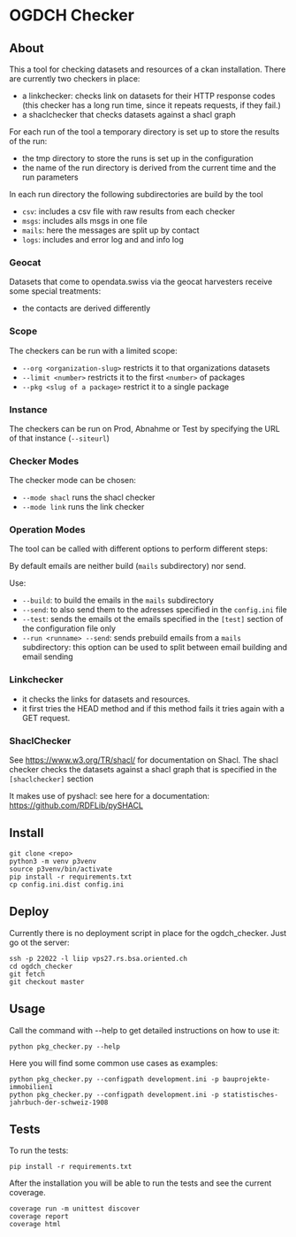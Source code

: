 # OGDCH Checker

## About 

This a tool for checking datasets and resources of a ckan installation.
There are currently two checkers in place: 

- a linkchecker: checks link on datasets for their HTTP response codes (this 
  checker has a long run time, since it repeats requests, if they fail.)
- a shaclchecker that checks datasets against a shacl graph

For each run of the tool a temporary directory is set up to store the 
results of the run: 

- the tmp directory to store the runs is set up in the configuration
- the name of the run directory is derived from the current time and the run 
  parameters

In each run directory the following subdirectories are build by the tool

- `csv`: includes a csv file with raw results from each checker
- `msgs`: includes alls msgs in one file
- `mails`: here the messages are split up by contact 
- `logs`: includes and error log and and info log

### Geocat

Datasets that come to opendata.swiss via the geocat harvesters receive some 
special treatments:

- the contacts are derived differently

### Scope

The checkers can be run with a limited scope:

- `--org <organization-slug>` restricts it to that organizations datasets
- `--limit <number>` restricts it to the first `<number>` of packages
- `--pkg <slug of a package>` restrict it to a single package

### Instance

The checkers can be run on Prod, Abnahme or Test by specifying the URL of 
that instance (`--siteurl`)

### Checker Modes

The checker mode can be chosen: 

- `--mode shacl` runs the shacl checker
- `--mode link` runs the link checker

### Operation Modes

The tool can be called with different options to perform different steps:

By default emails are neither build (`mails` subdirectory) nor send.

Use:
- `--build`: to build the emails in the `mails` subdirectory
- `--send`: to also send them to the adresses specified in the `config.ini` file
- `--test`: sends the emails ot the emails specified in the `[test]` section of 
  the configuration file only
- `--run <runname> --send`: sends prebuild emails from a `mails` subdirectory: this option 
  can be used to split between email building and email sending 

### Linkchecker

- it checks the links for datasets and resources. 
- it first tries the HEAD 
  method and if this method fails it tries again with a GET request.

### ShaclChecker

See https://www.w3.org/TR/shacl/ for documentation on Shacl.
The shacl checker checks the datasets against a shacl graph that is 
specified in the `[shaclchecker]` section

It makes use of pyshacl: see here for a documentation: https://github.com/RDFLib/pySHACL
  
## Install 

```
git clone <repo>
python3 -m venv p3venv
source p3venv/bin/activate
pip install -r requirements.txt
cp config.ini.dist config.ini
```

## Deploy

Currently there is no deployment script in place for the ogdch_checker.
Just go ot the server:

```
ssh -p 22022 -l liip vps27.rs.bsa.oriented.ch
cd ogdch_checker
git fetch
git checkout master
``` 

## Usage

Call the command with --help to get detailed instructions on how to use it:

```
python pkg_checker.py --help
```

Here you will find some common use cases as examples:

```
python pkg_checker.py --configpath development.ini -p bauprojekte-immobilien1
python pkg_checker.py --configpath development.ini -p statistisches-jahrbuch-der-schweiz-1908
```

## Tests

To run the tests: 

```
pip install -r requirements.txt
```

After the installation you will be able to run the tests and see the current coverage.

```
coverage run -m unittest discover
coverage report
coverage html
```
